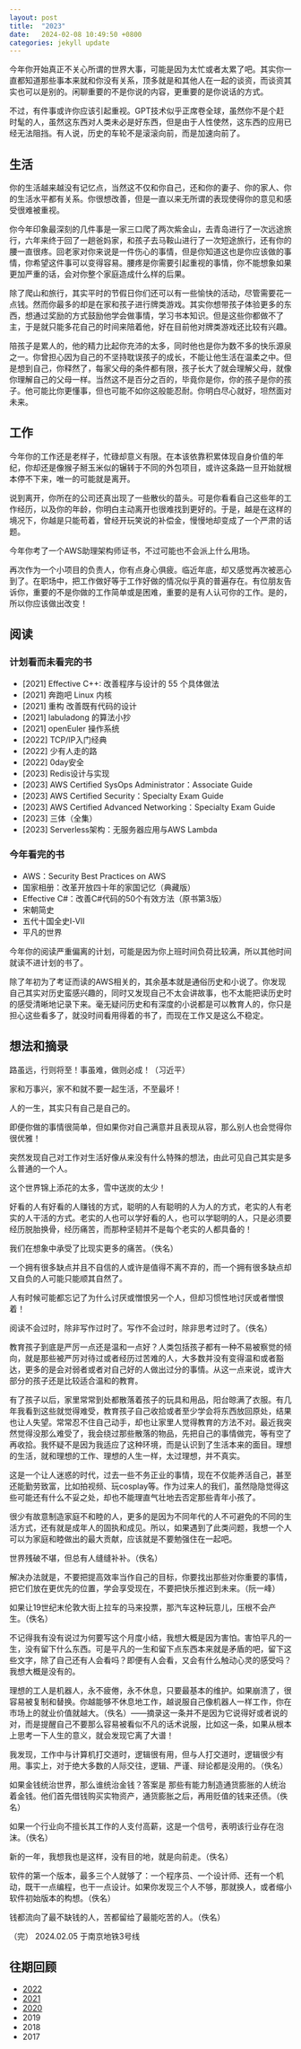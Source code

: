```yaml
---
layout: post
title:  "2023"
date:   2024-02-08 10:49:50 +0800
categories: jekyll update
---
```


今年你开始真正不关心所谓的世界大事，可能是因为太忙或者太累了吧。其实你一直都知道那些事本来就和你没有关系，顶多就是和其他人在一起的谈资，而谈资其实也可以是别的。闲聊重要的不是你说的内容，更重要的是你说话的方式。

不过，有件事或许你应该引起重视。GPT技术似乎正席卷全球，虽然你不是个赶时髦的人，虽然这东西对人类未必是好东西，但是由于人性使然，这东西的应用已经无法阻挡。有人说，历史的车轮不是滚滚向前，而是加速向前了。

## 生活
你的生活越来越没有记忆点，当然这不仅和你自己，还和你的妻子、你的家人、你的生活水平都有关系。你很想改善，但是一直以来无所谓的表现使得你的意见和感受很难被重视。

你今年印象最深刻的几件事是一家三口爬了两次紫金山，去青岛进行了一次远途旅行，六年来终于回了一趟爸妈家，和孩子去马鞍山进行了一次短途旅行，还有你的腰一直很疼。回老家对你来说是一件伤心的事情，但是你知道这也是你应该做的事情，你希望这件事可以变得容易。腰疼是你需要引起重视的事情，你不能想象如果更加严重的话，会对你整个家庭造成什么样的后果。

除了爬山和旅行，其实平时的节假日你们还可以有一些愉快的活动，尽管需要花一点钱。然而你最多的却是在家和孩子进行牌类游戏。其实你想带孩子体验更多的东西，想通过奖励的方式鼓励他学会做事情，学习书本知识。但是这些你都做不了主，于是就只能多花自己的时间来陪着他，好在目前他对牌类游戏还比较有兴趣。

陪孩子是累人的，他的精力比起你充沛的太多，同时他也是你为数不多的快乐源泉之一。你曾担心因为自己的不坚持耽误孩子的成长，不能让他生活在温柔之中。但是想到自己，你释然了，每家父母的条件都有限，孩子长大了就会理解父母，就像你理解自己的父母一样。当然这不是百分之百的，毕竟你是你，你的孩子是你的孩子。他可能比你更懂事，但也可能不如你这般能忍耐。你明白尽心就好，坦然面对未来。

## 工作
今年你的工作还是老样子，忙碌却意义有限。在本该依靠积累体现自身价值的年纪，你却还是像猴子掰玉米似的辗转于不同的外包项目，或许这条路一旦开始就根本停不下来，唯一的可能就是离开。

说到离开，你所在的公司还真出现了一些散伙的苗头。可是你看看自己这些年的工作经历，以及你的年龄，你明白主动离开也很难找到更好的。于是，越是在这样的境况下，你越是只能苟着，曾经开玩笑说的补偿金，慢慢地却变成了一个严肃的话题。

今年你考了一个AWS助理架构师证书，不过可能也不会派上什么用场。

再次作为一个小项目的负责人，你有点身心俱疲。临近年底，却又感觉再次被恶心到了。在职场中，把工作做好等于工作好做的情况似乎真的普遍存在。有位朋友告诉你，重要的不是你做的工作简单或是困难，重要的是有人认可你的工作。是的，所以你应该做出改变！

## 阅读
### 计划看而未看完的书
* [2021] Effective C++: 改善程序与设计的 55 个具体做法
* [2021] 奔跑吧 Linux 内核
* [2021] 重构 改善既有代码的设计
* [2021] labuladong 的算法小抄
* [2021] openEuler 操作系统
* [2022] TCP/IP入门经典
* [2022] 少有人走的路
* [2022] 0day安全
* [2023] Redis设计与实现
* [2023] AWS Certified SysOps Administrator：Associate Guide
* [2023] AWS Certified Security：Specialty Exam Guide
* [2023] AWS Certified Advanced Networking：Specialty Exam Guide
* [2023] 三体（全集）
* [2023] Serverless架构：无服务器应用与AWS Lambda

### 今年看完的书
* AWS：Security Best Practices on AWS
* 国家相册：改革开放四十年的家国记忆（典藏版）
* Effective C#：改善C#代码的50个有效方法（原书第3版）
* 宋朝简史
* 五代十国全史Ⅰ-Ⅶ
* 平凡的世界

今年你的阅读严重偏离的计划，可能是因为你上班时间负荷比较满，所以其他时间就读不进计划的书了。

除了年初为了考证而读的AWS相关的，其余基本就是通俗历史和小说了。你发现自己其实对历史蛮感兴趣的，同时又发现自己不太会讲故事，也不太能把读历史时的感受清晰地记录下来。毫无疑问历史和有深度的小说都是可以教育人的，你只是担心这些看多了，就没时间看用得着的书了，而现在工作又是这么不稳定。

## 想法和摘录
路虽远，行则将至！事虽难，做则必成！（习近平）

家和万事兴，家不和就不要一起生活，不至最坏！

人的一生，其实只有自己是自己的。

即便你做的事情很简单，但如果你对自己满意并且表现从容，那么别人也会觉得你很优雅！

突然发现自己对工作对生活好像从来没有什么特殊的想法，由此可见自己其实是多么普通的一个人。

这个世界锦上添花的太多，雪中送炭的太少！

好看的人有好看的人赚钱的方式，聪明的人有聪明的人为人的方式，老实的人有老实的人干活的方式。老实的人也可以学好看的人，也可以学聪明的人，只是必须要经历脱胎换骨，经历痛苦，而那种坚韧并不是每个老实的人都具备的！

我们在想象中承受了比现实更多的痛苦。（佚名）

一个拥有很多缺点并且不自信的人或许是值得不离不弃的，而一个拥有很多缺点却又自负的人可能只能顺其自然了。

人有时候可能都忘记了为什么讨厌或憎恨另一个人，但却习惯性地讨厌或者憎恨着！

阅读不会过时，除非写作过时了。写作不会过时，除非思考过时了。（佚名）

教育孩子到底是严厉一点还是温和一点好？人类包括孩子都有一种不易被察觉的倾向，就是那些被严厉对待过或者经历过苦难的人，大多数并没有变得温和或者豁达，更多的是会对弱者或者对自己好的人做出过分的事情。从这一点来说，或许大部分的孩子还是比较适合温和的教育。

有了孩子以后，家里常常到处都散落着孩子的玩具和用品，阳台晾满了衣服。有几年我看到这些就觉得难受，教育孩子自己收拾或者至少学会将东西放回原处，结果也让人失望。常常忍不住自己动手，却也让家里人觉得教育的方法不对。最近我突然觉得没那么难受了，我会绕过那些散落的物品，先把自己的事情做完，等有空了再收拾。我怀疑不是因为我适应了这种环境，而是认识到了生活本来的面目。理想的生活，就和理想的工作、理想的人生一样，太过理想，并不真实。

这是一个让人迷惑的时代，过去一些不务正业的事情，现在不仅能养活自己，甚至还能勤劳致富，比如拍视频、玩cosplay等。作为过来人的我们，虽然隐隐觉得这些可能还有什么不妥之处，却也不能理直气壮地去否定那些青年小孩了。

很少有故意制造家庭不和睦的人，更多的是因为不同年代的人不可避免的不同的生活方式，还有就是成年人的固执和成见。所以，如果遇到了此类问题，我想一个人可以为家庭和睦做出的最大贡献，应该就是不要勉强住在一起吧。

世界残破不堪，但总有人缝缝补补。（佚名）

解决办法就是，不要把提高效率当作自己的目标，你要找出那些对你重要的事情，把它们放在更优先的位置，学会享受现在，不要把快乐推迟到未来。（阮一峰）

如果让19世纪末伦敦大街上拉车的马来投票，那汽车这种玩意儿，压根不会产生。（佚名）

不记得我有没有说过为何要写这个月度小结，我想大概是因为害怕。害怕平凡的一生，没有留下什么东西。可是平凡的一生和留下点东西本来就是矛盾的吧，留下这些文字，除了自己还有人会看吗？即便有人会看，又会有什么触动心灵的感受吗？我想大概是没有的。

理想的工人是机器人，永不疲倦，永不休息，只要最基本的维护。如果崩溃了，很容易被复制和替换。你越能够不休息地工作，越说服自己像机器人一样工作，你在市场上的就业价值就越大。（佚名）——摘录这一条并不是因为它说得好或者说的对，而是提醒自己不要那么容易被看似不凡的话术说服，比如这一条，如果从根本上思考一下人生的意义，就会发现它离了大谱！

我发现，工作中与计算机打交道时，逻辑很有用，但与人打交道时，逻辑很少有用。事实上，对于绝大多数的人际交往，逻辑、严谨、辩论都是没用的。（佚名）

如果金钱统治世界，那么谁统治金钱？答案是 那些有能力制造通货膨胀的人统治着金钱。他们首先借钱购买实物资产，通货膨胀之后，再用贬值的钱来还债。（佚名）

如果一个行业向不擅长其工作的人支付高薪，这是一个信号，表明该行业存在泡沫。（佚名）

新的一年，我想我也是这样，没有目的地，就是向前走。（佚名）

软件的第一个版本，最多三个人就够了：一个程序员、一个设计师、还有一个机动，既干一点编程，也干一点设计。如果你发现三个人不够，那就换人，或者缩小软件初始版本的构想。（佚名）

钱都流向了最不缺钱的人，苦都留给了最能吃苦的人。（佚名）

（完）
2024.02.05 于南京地铁3号线

## 往期回顾

* [2022](/life-essays/jekyll/update/2022/12/29/2022.html)
* [2021](/life-essays/jekyll/update/2022/01/01/2021.html)
* [2020](/life-essays/jekyll/update/2021/01/05/2020.html)
* 2019
* 2018
* 2017
